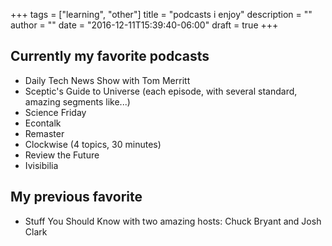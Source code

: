 +++
tags = ["learning", "other"]
title = "podcasts i enjoy"
description = ""
author = ""
date = "2016-12-11T15:39:40-06:00"
draft = true
+++

## Currently my favorite podcasts

- Daily Tech News Show with Tom Merritt
- Sceptic's Guide to Universe (each episode, with several standard, amazing segments like...)
- Science Friday
- Econtalk
- Remaster
- Clockwise (4 topics, 30 minutes)
- Review the Future
- Ivisibilia

## My previous favorite

- Stuff You Should Know with two amazing hosts: Chuck Bryant and Josh Clark
